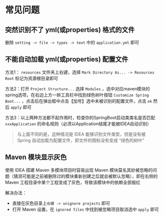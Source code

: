 # 常见问题

## 突然识别不了 yml(或properties) 格式的文件

删除 `setting -> file -> types -> text` 中的 `application.yml` 即可

## 不能自动加载 yml(或properties) 配置文件

方法1： `resources` 文件夹上右键，选择 `Mark Directory As... -> Resources Root` 标记为资源根目录即可

方法2：打开 `Project Structure...` 选择 `Modules` ，选中对应maven模块的spring选项，在右边上方一排工具栏中找到绿色树叶按钮 `Customize Spring Boot...`
，点击后在弹出框中点击【加号】选中未被识别的配置文件，点击 `ok` 然后 `apply` 即可

方法3：以上两种方法都不起作用时，检查你的SpringBoot启动类类名是否匹配 `xxxApplication` 的命名规则（必须以Application结尾才能被IDEA自动识别）

> 与上面不同的是，这种情况是 IDEA 能够识别文件类型，但是没有被 Spring 自动加载为配置文件，即文件的图标没有变成 “绿色的树叶”

## Maven 模块显示灰色

使用 IDEA 搭建 Maven 多模块项目时容易出现 Maven 模块莫名其妙被忽略的问题（猜测可能是之前被删除过的模块重新创建之后就会被默认忽略），即在右侧的 Maven 工程目录中某个工程变成了灰色，导致该模块中的依赖全部报红

解决办法：

* 直接在灰色目录上`右键 -> unignore projects` 即可
* 打开 Maven 设置，在 `ignored files` 中找到被忽略项目取消选中 `apply` 即可
